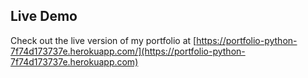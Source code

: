 ## Live Demo

Check out the live version of my portfolio at [https://portfolio-python-7f74d173737e.herokuapp.com/](https://portfolio-python-7f74d173737e.herokuapp.com)
